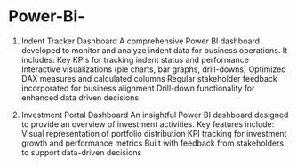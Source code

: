 # Power-Bi-
1. Indent Tracker Dashboard
A comprehensive Power BI dashboard developed to monitor and analyze indent data for business operations. It includes:
Key KPIs for tracking indent status and performance
Interactive visualizations (pie charts, bar graphs, drill-downs)
Optimized DAX measures and calculated columns
Regular stakeholder feedback incorporated for business alignment
Drill-down functionality for enhanced data driven decisions 

3. Investment Portal Dashboard
An insightful Power BI dashboard designed to provide an overview of investment activities. Key features include:
Visual representation of portfolio distribution
KPI tracking for investment growth and performance metrics
Built with feedback from stakeholders to support data-driven decisions
